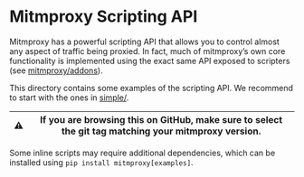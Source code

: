 # Mitmproxy Scripting API

Mitmproxy has a powerful scripting API that allows you to control almost any aspect of traffic being 
proxied. In fact, much of mitmproxy’s own core functionality is implemented using the exact same API 
exposed to scripters (see [mitmproxy/addons](../mitmproxy/addons)).

This directory contains some examples of the scripting API. We recommend to start with the
ones in [simple/](./simple).

|  :warning: | If you are browsing this on GitHub, make sure to select the git tag matching your mitmproxy version. |
|------------|------------------------------------------------------------------------------------------------------|


Some inline scripts may require additional dependencies, which can be installed using
`pip install mitmproxy[examples]`.